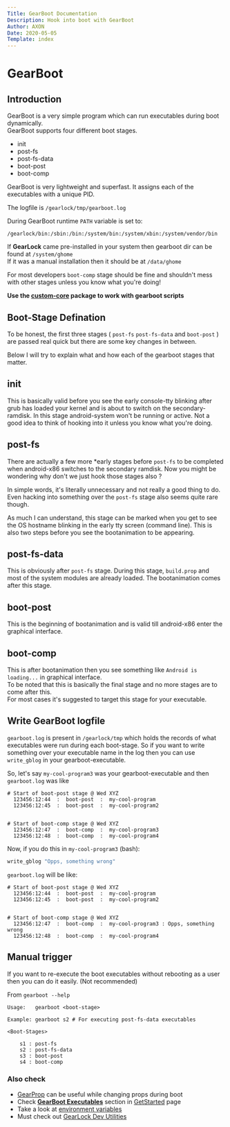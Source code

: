 ```yaml
---
Title: GearBoot Documentation
Description: Hook into boot with GearBoot
Author: AXON
Date: 2020-05-05
Template: index
---
```


GearBoot
========

Introduction
------------

GearBoot is a very simple program which can run executables during boot dynamically.<br>
GearBoot supports four different boot stages.

- init
- post-fs
- post-fs-data
- boot-post
- boot-comp

GearBoot is very lightweight and superfast. It assigns each of the executables with a unique PID.

The logfile is `/gearlock/tmp/gearboot.log`

During GearBoot runtime `PATH` variable is set to:

```
/gearlock/bin:/sbin:/bin:/system/bin:/system/xbin:/system/vendor/bin
```

If **GearLock** came pre-installed in your system then gearboot dir can be found at `/system/ghome`<br>
If it was a manual installation then it should be at `/data/ghome`

For most developers `boot-comp` stage should be fine and shouldn't mess with other stages unless you know what you're doing!

**Use the [custom-core][custom-core-pkg] package to work with gearboot scripts**

Boot-Stage Defination
---------------------

To be honest, the first three stages ( `post-fs` `post-fs-data` and `boot-post` ) are passed real quick but there are some key changes in between.

Below I will try to explain what and how each of the gearboot stages that matter.

init
----

This is basically valid before you see the early console-tty blinking after grub has loaded your kernel and is about to switch on the secondary-ramdisk. In this stage android-system won't be running or active. Not a good idea to think of hooking into it unless you know what you're doing.

post-fs
-------

There are actually a few more *early stages before `post-fs` to be completed when android-x86 switches to the secondary ramdisk. Now you might be wondering why don't we just hook those stages also ?

In simple words, it's literally unnecessary and not really a good thing to do. Even hacking into something over the `post-fs` stage also seems quite rare though.

As much I can understand, this stage can be marked when you get to see the OS hostname blinking in the early tty screen (command line). This is also two steps before you see the bootanimation to be appearing.

post-fs-data
-------------

This is obviously after `post-fs` stage. During this stage, `build.prop` and most of the system modules are already loaded.
The bootanimation comes after this stage.

boot-post
---------

This is the beginning of bootanimation and is valid till android-x86 enter the graphical interface.

boot-comp
---------

This is after bootanimation then you see something like `Android is loading...` in graphical interface.<br>
To be noted that this is basically the final stage and no more stages are to come after this.<br>
For most cases it's suggested to target this stage for your executable.


Write GearBoot logfile
----------------------

`gearboot.log` is present in `/gearlock/tmp` which holds the records of what executables were run during each boot-stage. So if you want to write something over your executable name in the log then you can use `write_gblog` in your gearboot-executable.


So, let's say `my-cool-program3` was your gearboot-executable and then `gearboot.log` was like

```
# Start of boot-post stage @ Wed XYZ
  123456:12:44  :  boot-post  :  my-cool-program
  123456:12:45  :  boot-post  :  my-cool-program2
  

# Start of boot-comp stage @ Wed XYZ
  123456:12:47  :  boot-comp  :  my-cool-program3
  123456:12:48  :  boot-comp  :  my-cool-program4
```

Now, if you do this in `my-cool-program3` (bash):

```bash
write_gblog "Opps, something wrong"
```

`gearboot.log` will be like:

```
# Start of boot-post stage @ Wed XYZ
  123456:12:44  :  boot-post  :  my-cool-program
  123456:12:45  :  boot-post  :  my-cool-program2
  

# Start of boot-comp stage @ Wed XYZ
  123456:12:47  :  boot-comp  :  my-cool-program3 : Opps, something wrong
  123456:12:48  :  boot-comp  :  my-cool-program4
```


Manual trigger
--------------

If you want to re-execute the boot executables without rebooting as a user then you can do it easily. (Not recommended)

From `gearboot --help`

```
Usage:   gearboot <boot-stage>

Example: gearboot s2 # For executing post-fs-data executables

<Boot-Stages>

    s1 : post-fs
    s2 : post-fs-data
    s3 : boot-post
    s4 : boot-comp
```

### Also check

+ [GearProp][GearProp] can be useful while changing props during boot
+ Check **[GearBoot Executables][GearBoot-Executables]** section in [GetStarted][GetStarted] page
+ Take a look at [environment variables][Env-Vars]
+ Must check out [GearLock Dev Utilities][GearLock-Dev-Utils]

[GetStarted]: https://supreme-gamers.com/gearlock
[custom-core-pkg]: https://supreme-gamers.com/gearlock/#custom-core-package
[GearLock-Dev-Utils]: https://supreme-gamers.com/gearlock/gearlock-dev-utils
[Env-Vars]: https://supreme-gamers.com/gearlock/environment-variables
[GearProp]: https://supreme-gamers.com/gearlock/gearlock-dev-utils#gearprop
[GearBoot-Executables]: https://supreme-gamers.com/gearlock/#gearboot-executables
